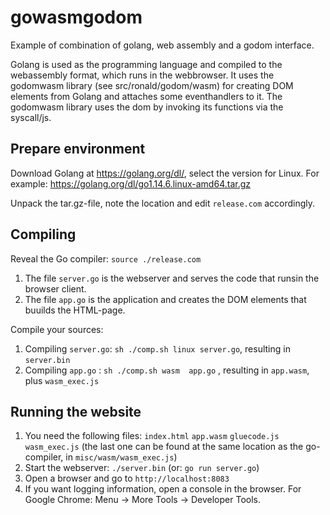 # gowasmgodom

Example of combination of golang, web assembly and a godom interface.

Golang is used as the programming language and compiled to the webassembly format, which runs in the webbrowser.
It uses the godomwasm library (see src/ronald/godom/wasm) for creating DOM elements from Golang and attaches some eventhandlers to it.
The godomwasm library uses the dom by invoking its functions via the syscall/js.


## Prepare environment

Download Golang at https://golang.org/dl/, select the version for Linux.
For example: https://golang.org/dl/go1.14.6.linux-amd64.tar.gz

Unpack the tar.gz-file, note the location and edit ```release.com``` accordingly.


## Compiling

Reveal the Go compiler: ```source ./release.com```

1. The file ```server.go``` is the webserver and serves the code that runsin the browser client.
2. The file ```app.go``` is the application and creates the DOM elements that buuilds the HTML-page. 

Compile your sources:
1. Compiling ```server.go```: ```sh ./comp.sh linux server.go```, resulting in ```server.bin```
2. Compiling ```app.go```   : ```sh ./comp.sh wasm  app.go```   , resulting in ```app.wasm```, plus ```wasm_exec.js```


## Running the website

1. You need the following files:
      ```index.html```
      ```app.wasm```
      ```gluecode.js```
      ```wasm_exec.js``` (the last one can be found at the same location as the go-compiler, in ```misc/wasm/wasm_exec.js```)
2. Start the webserver: ```./server.bin``` (or: ```go run server.go```)
3. Open a browser and go to ```http://localhost:8083```
4. If you want logging information, open a console in the browser. For Google Chrome: Menu -> More Tools -> Developer Tools.



